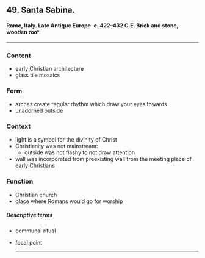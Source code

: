<!-- order:1 -->
## 49. Santa Sabina. 

#### Rome, Italy. Late Antique Europe. c. 422–432 C.E. Brick and stone, wooden roof.

  ---

### Content
- early Christian architecture
- glass tile mosaics

### Form
- arches create regular rhythm which draw your eyes towards
- unadorned outside

### Context
- light is a symbol for the divinity of Christ
- Christianity was not mainstream:
  - outside was not flashy to not draw attention
- wall was incorporated from preexisting wall from the meeting place of early Christians

### Function
- Christian church
- place where Romans would go for worship

##### Descriptive terms
- communal ritual
- focal point

  ---
  